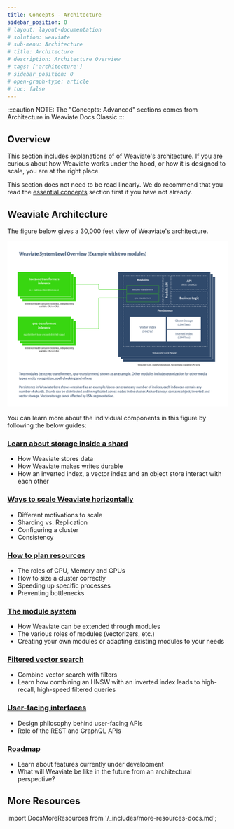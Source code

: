 ```yaml
---
title: Concepts - Architecture
sidebar_position: 0
# layout: layout-documentation
# solution: weaviate
# sub-menu: Architecture
# title: Architecture
# description: Architecture Overview
# tags: ['architecture']
# sidebar_position: 0
# open-graph-type: article
# toc: false
---
```


<!-- TODO: Remove explanatory header once layout review complete -->
:::caution NOTE:
The "Concepts: Advanced" sections comes from Architecture in Weaviate Docs Classic
:::

## Overview

This section includes explanations of of Weaviate's architecture. If you are curious about how Weaviate works under the hood, or how it is designed to scale, you are at the right place.

This section does not need to be read linearly. We do recommend that you read the [essential concepts](../core-knowledge/index.md) section first if you have not already.

## Weaviate Architecture

The figure below gives a 30,000 feet view of Weaviate's architecture. 

[![Weaviate module APIs overview](./img/weaviate-architecture-overview.svg "Weaviate System and Architecture Overview")](./img/weaviate-architecture-overview.svg)

You can learn more about the individual components in this figure by following the below guides:

### [Learn about storage inside a shard](./storage.md)
  * How Weaviate stores data
  * How Weaviate makes writes durable
  * How an inverted index, a vector index and an object store interact with each other

### [Ways to scale Weaviate horizontally](./cluster.md)
  * Different motivations to scale
  * Sharding vs. Replication
  * Configuring a cluster
  * Consistency

### [How to plan resources](./resources.md)
  * The roles of CPU, Memory and GPUs
  * How to size a cluster correctly
  * Speeding up specific processes
  * Preventing bottlenecks

### [The module system](/docs/weaviate/modules/index.md)
  * How Weaviate can be extended through modules
  * The various roles of modules (vectorizers, etc.)
  * Creating your own modules or adapting existing modules to your needs

### [Filtered vector search](./prefiltering.md)
  * Combine vector search with filters
  * Learn how combining an HNSW with an inverted index leads to high-recall, high-speed filtered queries

### [User-facing interfaces](./interface.md)
  * Design philosophy behind user-facing APIs
  * Role of the REST and GraphQL APIs

### [Roadmap](/docs/weaviate/roadmap/index.md)
  * Learn about features currently under development
  * What will Weaviate be like in the future from an architectural perspective?


## More Resources

import DocsMoreResources from '/_includes/more-resources-docs.md';

<DocsMoreResources />

